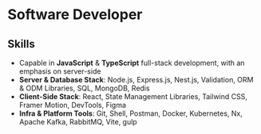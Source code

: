 # Software Developer

## Skills
- Capable in **JavaScript** & **TypeScript** full-stack development, with an emphasis on server-side
- **Server & Database Stack**: Node.js, Express.js, Nest.js, Validation, ORM & ODM Libraries, SQL, MongoDB, Redis
- **Client-Side Stack**: React, State Management Libraries, Tailwind CSS, Framer Motion, DevTools, Figma
- **Infra & Platform Tools**: Git, Shell, Postman, Docker, Kubernetes, Nx, Apache Kafka, RabbitMQ, Vite, gulp
